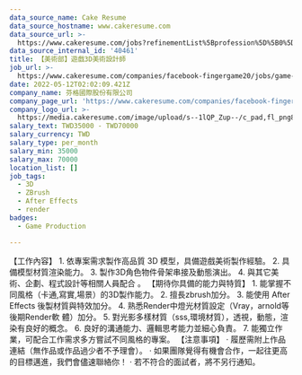 ```yaml
---
data_source_name: Cake Resume
data_source_hostname: www.cakeresume.com
data_source_url: >-
  https://www.cakeresume.com/jobs?refinementList%5Bprofession%5D%5B0%5D=game-production&range%5Bsalary_range%5D%5Bmin%5D=1000000
data_source_internal_id: '40461'
title: 【美術部】遊戲3D美術設計師
job_url: >-
  https://www.cakeresume.com/companies/facebook-fingergame20/jobs/game-3d-artist-art-department
date: 2022-05-12T02:02:09.421Z
company_name: 芬格國際股份有限公司
company_page_url: 'https://www.cakeresume.com/companies/facebook-fingergame20'
company_logo_url: >-
  https://media.cakeresume.com/image/upload/s--1lQP_Zup--/c_pad,fl_png8,h_200,w_200/v1636359796/syoqurpvqalunvk7rknc.png
salary_text: TWD35000 - TWD70000
salary_currency: TWD
salary_type: per_month
salary_min: 35000
salary_max: 70000
location_list: []
job_tags:
  - 3D
  - ZBrush
  - After Effects
  - render
badges:
  - Game Production

---
```


【工作內容】 1. 依專案需求製作高品質 3D 模型，具備遊戲美術製作經驗。 2. 具備模型材質渲染能力。 3. 製作3D角色物件骨架串接及動態演出。 4. 與其它美術、企劃、程式設計等相關人員配合 。 【期待你具備的能力與特質】 1. 能掌握不同風格（卡通,寫實,場景）的3D製作能力。 2. 擅長zbrush加分。 3. 能使用 After Effects 後製材質與特效加分。 4. 熟悉Render中燈光材質設定（Vray，arnold等後期Render軟 體）加分。 5. 對光影多樣材質（sss,環境材質），透視，動態，渲染有良好的概念。 6. 良好的溝通能力、邏輯思考能力並細心負責。 7. 能獨立作業，可配合工作需求多方嘗試不同風格的專案。 【注意事項】 · 履歷需附上作品連結（無作品或作品過少者不予理會）。 · 如果團隊覺得有機會合作，一起往更高的目標邁進，我們會儘速聯絡你！ · 若不符合的面試者，將不另行通知。